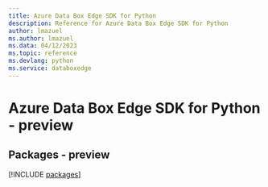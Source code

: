 ```yaml
---
title: Azure Data Box Edge SDK for Python
description: Reference for Azure Data Box Edge SDK for Python
author: lmazuel
ms.author: lmazuel
ms.data: 04/12/2023
ms.topic: reference
ms.devlang: python
ms.service: databoxedge
---
```

# Azure Data Box Edge SDK for Python - preview
## Packages - preview
[!INCLUDE [packages](data-box-edge-index.md)]